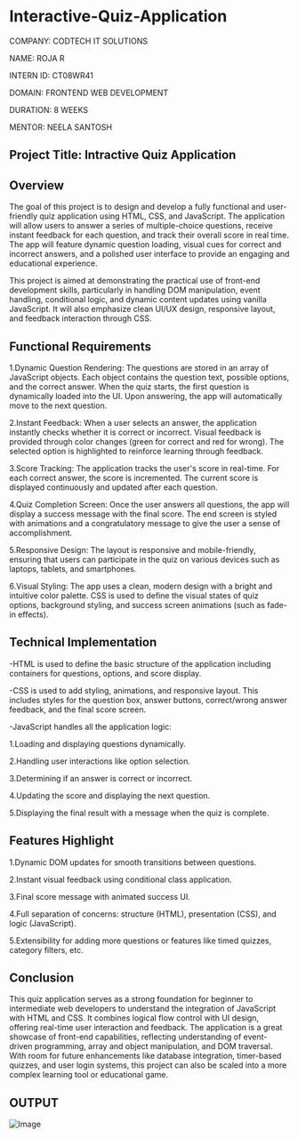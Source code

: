 # Interactive-Quiz-Application

COMPANY: CODTECH IT SOLUTIONS

NAME: ROJA R

INTERN ID: CT08WR41

DOMAIN: FRONTEND WEB DEVELOPMENT

DURATION: 8 WEEKS
 
MENTOR: NEELA SANTOSH

## Project Title: Intractive Quiz Application

## Overview
The goal of this project is to design and develop a fully functional and user-friendly quiz application using HTML, CSS, and JavaScript. The application will allow users to answer a series of multiple-choice questions, receive instant feedback for each question, and track their overall score in real time. The app will feature dynamic question loading, visual cues for correct and incorrect answers, and a polished user interface to provide an engaging and educational experience.

This project is aimed at demonstrating the practical use of front-end development skills, particularly in handling DOM manipulation, event handling, conditional logic, and dynamic content updates using vanilla JavaScript. It will also emphasize clean UI/UX design, responsive layout, and feedback interaction through CSS.

## Functional Requirements
1.Dynamic Question Rendering:
The questions are stored in an array of JavaScript objects. Each object contains the question text, possible options, and the correct answer. When the quiz starts, the first question is dynamically loaded into the UI. Upon answering, the app will automatically move to the next question.

2.Instant Feedback:
When a user selects an answer, the application instantly checks whether it is correct or incorrect. Visual feedback is provided through color changes (green for correct and red for wrong). The selected option is highlighted to reinforce learning through feedback.

3.Score Tracking:
The application tracks the user's score in real-time. For each correct answer, the score is incremented. The current score is displayed continuously and updated after each question.

4.Quiz Completion Screen:
Once the user answers all questions, the app will display a success message with the final score. The end screen is styled with animations and a congratulatory message to give the user a sense of accomplishment.

5.Responsive Design:
The layout is responsive and mobile-friendly, ensuring that users can participate in the quiz on various devices such as laptops, tablets, and smartphones.

6.Visual Styling:
The app uses a clean, modern design with a bright and intuitive color palette. CSS is used to define the visual states of quiz options, background styling, and success screen animations (such as fade-in effects).

## Technical Implementation
-HTML is used to define the basic structure of the application including containers for questions, options, and score display.

-CSS is used to add styling, animations, and responsive layout. This includes styles for the question box, answer buttons, correct/wrong answer feedback, and the final score screen.

-JavaScript handles all the application logic:

1.Loading and displaying questions dynamically.

2.Handling user interactions like option selection.

3.Determining if an answer is correct or incorrect.

4.Updating the score and displaying the next question.

5.Displaying the final result with a message when the quiz is complete.

## Features Highlight
1.Dynamic DOM updates for smooth transitions between questions.

2.Instant visual feedback using conditional class application.

3.Final score message with animated success UI.

4.Full separation of concerns: structure (HTML), presentation (CSS), and logic (JavaScript).

5.Extensibility for adding more questions or features like timed quizzes, category filters, etc.

## Conclusion
This quiz application serves as a strong foundation for beginner to intermediate web developers to understand the integration of JavaScript with HTML and CSS. It combines logical flow control with UI design, offering real-time user interaction and feedback. The application is a great showcase of front-end capabilities, reflecting understanding of event-driven programming, array and object manipulation, and DOM traversal. With room for future enhancements like database integration, timer-based quizzes, and user login systems, this project can also be scaled into a more complex learning tool or educational game.



## OUTPUT
![Image](https://github.com/user-attachments/assets/04f056e4-5c8f-4279-81d5-3f045838284f)
